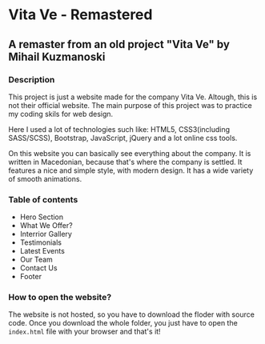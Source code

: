 # Vita Ve - Remastered
## A remaster from an old project "Vita Ve" by Mihail Kuzmanoski

### Description
This project is just a website made for the company Vita Ve. Altough, this is not their official website. The main purpose of this project was to practice my coding skils for web design.

Here I used a lot of technologies such like: HTML5, CSS3(including SASS/SCSS), Bootstrap, JavaScript, jQuery and a lot online css tools.

On this website you can basically see everything about the company. It is written in Macedonian, because that's where the company is settled. It features a nice and simple style, with modern design. It has a wide variety of smooth animations.

### Table of contents
- Hero Section
- What We Offer?
- Interrior Gallery
- Testimonials
- Latest Events
- Our Team
- Contact Us
- Footer

### How to open the website?
The website is not hosted, so you have to download the floder with source code. Once you download the whole folder, you just have to open the `index.html` file with your browser and that's it!